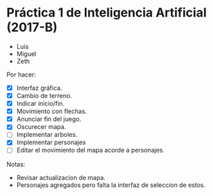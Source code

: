 # Práctica 1 de Inteligencia Artificial (2017-B)
- Luis
- Miguel
- Zeth

Por hacer:
- [x] Interfaz gráfica.
- [x] Cambio de terreno.
- [x] Indicar inicio/fin.
- [x] Movimiento con flechas.
- [x] Anunciar fin del juego.
- [x] Oscurecer mapa.
- [ ] Implementar arboles.
- [x] Implementar personajes
- [ ] Editar el movimiento del mapa acorde a personajes.

Notas:
- Revisar actualizacion de mapa.
- Personajes agregados pero falta la interfaz de seleccion de estos.
